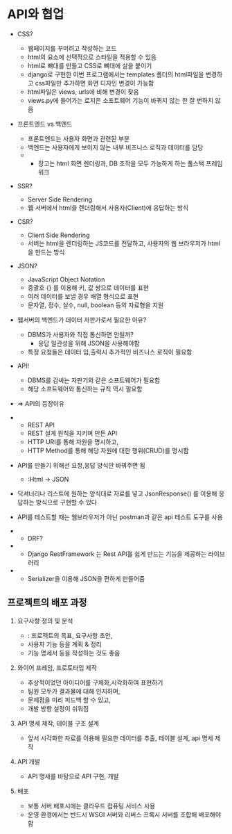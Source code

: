 API와 협업
=========

* CSS?
  - 웹페이지를 꾸미려고 작성하는 코드
  - html의 요소에 선택적으로 스타일을 적용할 수 있음
  - html로 뼈대를 만들고 CSS로 뼈대에 살을 붙이기
  - django로 구현한 이번 프로그램에서는 templates 폴더의 html파일을 변경하고 css파일만 추가하면 화면 디자인 변경이 가능함
  - html파일은 views, urls에 비해 변경이 잦음
  - views.py에 들어가는 로지은 소프트웨어 기능이 바뀌지 않는 한 잘 변하지 않음
  
* 프론트엔드 vs 백엔드
  - 프론트엔드는 사용자 화면과 관련된 부분
  - 백엔드는 사용자에게 보이지 않는 내부 비즈니스 로직과 데이터를 담당
  - * 장고는 html 화면 렌더링과, DB 조작을 모두 가능하게 하는 풀스택 프레임워크
  
* SSR? 
  - Server Side Rendering
  - 웹 서버에서 html을 렌더링해서 사용자(Client)에 응답하는 방식

* CSR?
  - Client Side Rendering
  - 서버는 html을 렌더링하는 JS코드를 전달하고, 사용자의 웹 브라우저가 html을 만드는 방식
  
* JSON?
  - JavaScript Object Notation
  - 중괄호 {} 를 이용해 키, 값 쌍으로 데이터를 표현
  - 여러 데이터를 보낼 경우 배열 형식으로 표현
  - 문자열, 정수, 실수, null, boolean 등의 자료형을 지원
  
* 웹서버의 백엔드가 데이터 자판가로서 필요한 이유?
  - DBMS가 사용자와 직접 통신하면 안될까?
    - 응답 일관성을 위해 JSON을 사용해야함
  - 특정 요청들은 데이터 입,출력시 추가적인 비즈니스 로직이 필요함
  
* API!
  - DBMS를 감싸는 자판기와 같은 소프트웨어가 필요함
  - 해당 소프트웨어와 통신하는 규칙 역시 필요함
- => API의 등장이유
- * REST API
   - REST 설계 원칙을 지키며 만든 API
   - HTTP URI를 통해 자원을 명시하고,
   - HTTP Method를 통해 해당 자원에 대한 행위(CRUD)를 명시함
  
- API를 만들기 위해선 요청,응답 양식만 바꿔주면 됨
  - :Html -> JSON
- 딕셔너리나 리스트에 원하는 양식대로 자료를 넣고 JsonResponse() 를 이용해 응답하는 방식으로 구현할 수 있다
- API를 테스트할 때는 웹브라우저가 아닌 postman과 같은 api 테스트 도구를 사용
- * DRF?
- - Django RestFramework 는 Rest API를 쉽게 만드는 기능을 제공하는 라이브러리
- - Serializer을 이용해 JSON을 편하게 만들어줌

프로젝트의 배포 과정
----------------
1. 요구사항 정의 및 분석
   - : 프로젝트의 목표, 요구사항 초안,
   - 사용자 기능 등을 계획 & 정리
   - 기능 명세서 등을 작성하는 것도 좋음  

2. 와이어 프레임, 프로토타입 제작
   -  추상적이었던 아이디어를 구체화,시각화하여 표현하기
   -  팀원 모두가 결과물에 대해 인지하며,
   -  문제점을 미리 피드백 할 수 있고,
   -  개발 방향 설정이 쉬워짐
  
3. API 명세 제작, 테이블 구조 설계
   - 앞서 시각화한 자료를 이용해 필요한 데이터를 추출, 테이블 설계, api 명세 제작

4. API 개발
   - API 명세를 바탕으로 API 구현, 개발
  
5. 배포
   - 보통 서버 배포시에는 클라우드 컴퓨팅 서비스 사용
   - 운영 환경에서는 반드시 WSGI 서버와 리버스 프록시 서버를 조합해 배포해야함